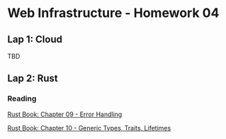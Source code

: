# Web Infrastructure - Homework 04

## Lap 1: Cloud

TBD

## Lap 2: Rust

### Reading

[Rust Book: Chapter 09 - Error Handling](https://rust-book.cs.brown.edu/ch09-00-error-handling.html)

[Rust Book: Chapter 10 - Generic Types, Traits, Lifetimes](https://rust-book.cs.brown.edu/ch10-00-generics.html)
